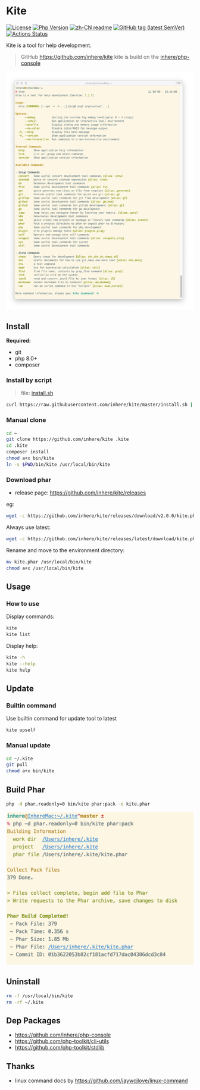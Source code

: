 # Kite

[![License](https://img.shields.io/packagist/l/inhere/console.svg?style=flat-square)](LICENSE)
[![Php Version](https://img.shields.io/badge/php-%3E=8.0.0-brightgreen.svg?maxAge=2592000)](https://packagist.org/packages/inhere/console)
[![zh-CN readme](https://img.shields.io/badge/中文-Readme-brightgreen.svg?maxAge=2592000)](README.md)
[![GitHub tag (latest SemVer)](https://img.shields.io/github/tag/inhere/kite)](https://github.com/inhere/kite)
[![Actions Status](https://github.com/inhere/kite/workflows/Unit-Tests/badge.svg)](https://github.com/inhere/kite/actions)

Kite is a tool for help development.

> GitHub https://github.com/inhere/kite 
> kite is build on the [inhere/php-console](https://github.com/inhere/php-console)

![](resource/images/kite-commands.png)

## Install

**Required:**

- git
- php 8.0+
- composer

### Install by script

> file: [install.sh](./install.sh)

```bash
curl https://raw.githubusercontent.com/inhere/kite/master/install.sh | bash
```

### Manual clone

```bash
cd ~
git clone https://github.com/inhere/kite .kite
cd .kite
composer install
chmod a+x bin/kite
ln -s $PWD/bin/kite /usr/local/bin/kite
```

### Download phar

- release page: https://github.com/inhere/kite/releases

eg:

```bash
wget -c https://github.com/inhere/kite/releases/download/v2.0.0/kite.phar
```

Always use latest:

```bash
wget -c https://github.com/inhere/kite/releases/latest/download/kite.phar
```

Rename and move to the environment directory:

```bash
mv kite.phar /usr/local/bin/kite
chmod a+x /usr/local/bin/kite
```

## Usage

### How to use

Display commands:

```bash
kite
kite list
```

Display help:

```bash
kite -h
kite --help
kite help
```

## Update

### Builtin command

Use builtin command for update tool to latest

```bash
kite upself
```

### Manual update

```bash
cd ~/.kite
git pull
chmod a+x bin/kite
```

## Build Phar

```bash
php -d phar.readonly=0 bin/kite phar:pack -o kite.phar
```

![](resource/images/build-phar.png)

## Uninstall

```bash
rm -f /usr/local/bin/kite
rm -rf ~/.kite
```

## Dep Packages

- https://github.com/inhere/php-console
- https://github.com/php-toolkit/cli-utils
- https://github.com/php-toolkit/stdlib

## Thanks

- linux command docs by https://github.com/jaywcjlove/linux-command
